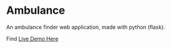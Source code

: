 # Ambulance
An ambulance finder web application, made with python (flask).

Find <a href="https://ribiro-ambulance.herokuapp.com/">Live Demo Here</a>
